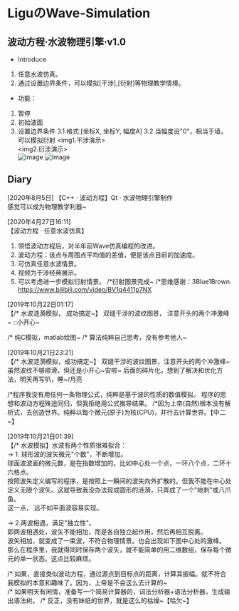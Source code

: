 # LiguのWave-Simulation
## 波动方程·水波物理引擎·v1.0
* Introduce
1. 任意水波仿真。
2. 通过设置边界条件，可以模拟[干涉],[衍射]等物理教学情境。

* 功能： 
1. 暂停 
2. 初始波面 
3. 设置边界条件 
    3.1 格式:[坐标X, 坐标Y, 幅度A] 
    3.2 当幅度设"0"，相当于墙，可以模拟衍射 
<img1.干涉演示>  
<img2.衍涉演示>  
![image](https://github.com/LiGuer/Ligu_wave-simulation/blob/master/img/001.png) 
![image](https://github.com/LiGuer/Ligu_wave-simulation/blob/master/img/img2.png) 



## Diary
[2020年8月5日]
【C++ · 波动方程】Qt · 水波物理引擎制作  
感觉可以成为物理教学利器~  

[2020年4月27日16:11]  
【波动方程 · 任意水波仿真】 
1. 领悟波动方程后，对半年前Wave仿真编程的改进。  
2. 波动方程：该点与周围点平均值的差值，便是该点目前的加速度。 
3. 可仿真任意水波情景。 
4. 视频为干涉经典展示。 
5. 可以考虑进一步模拟衍射情景。
/*衍射图景完成~
/*思维感谢：3Blue1Brown. https://www.bilibili.com/video/BV1q4411p7NX

[2019年10月22日01:17]  
【/* 水波涟漪模拟， 成功搞定~】
双缝干涉的波纹图景， 注意开头的两个冲激峰~
::小开心~

/* 纯C模拟，matlab绘图~
/* 算法纯粹自己思考，没有参考他人~


[2019年10月21日23:21]  
【/* 水波涟漪模拟，成功搞定~】
双缝干涉的波纹图景，注意开头的两个冲激峰~
虽然波纹不够顺滑，但还是小开心~安啦~
后面的碎片化，想到了解决和优化方法，明天再写叭，睡~/月亮

/*程序我没有用任何一条物理公式，纯粹是基于波的性质的数值模拟。
程序的思想和波动方程殊途同归，但我拒绝用公式推导结果。
/*因为上帝(自然)根本没有解析式，去创造世界。纯粹以每个微元(原子)为核(CPU)，并行去计算世界。【中二~】


[2019年10月21日01:39]  
【/* 水波模拟】水波有两个性质很难拟合：  
->  1. 球形波的波矢微元"个数"，不断增加。  
     球面波波面的微元数，是在指数增加的。比如中心处一个点，一环八个点，二环十六格点。  
     按照波矢定义编写的程序，是按照上一瞬间的波矢向外扩散的。但我不能在中心处定义无限个波矢。这就导致我没办法现成圆形的涟漪，只弄成了一个"地刺"或八爪鱼。  
     这一点， 远不如平面波容易实现。  

->  2.两波相遇，满足"独立性"。  
     即两波相遇处，波矢不能相加，而是各自独立起作用，然后再相互脱离。  
     波矢相加，就变成了一束波，不符合物理情景。也会出现如下图中心处的激峰。  
     那么在程序里，我就得同时保存两个波矢，就不能简单的用二维数组，保存每个微元的单一状态。这点比较麻烦。  

/*  如果，直接类似波动方程，通过源点到目标点的距离，计算其振幅。就不符合我模拟的本意和趣味了。因为，上帝是不会这么去计算的~  
/*  如果明天有闲情，准备写一个简易计算器的，词法分析器+语法分析器，生成输出语法树。
/*  反正，没有妹纸的世界，就是这么的枯燥~【哈欠~】  

